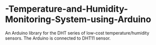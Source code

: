# -Temperature-and-Humidity-Monitoring-System-using-Arduino

An Arduino library for the DHT series of low-cost temperature/humidity sensors.
The Arduino is connected to DHT11 sensor.

